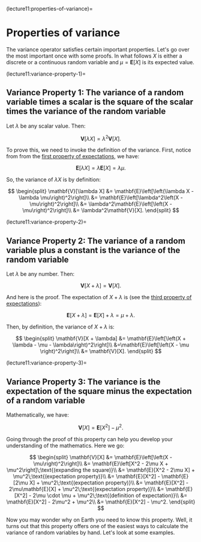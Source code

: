 (lecture11:properties-of-variance)=
# Properties of variance

The variance operator satisfies certain important properties.
Let's go over the most important once with some proofs.
In what follows $X$ is either a discrete or a continuous random variable
and $\mu = \mathbf{E}[X]$ is its expected value.

(lecture11:variance-property-1)=
## Variance Property 1: The variance of a random variable times a scalar is the square of the scalar times the variance of the random variable

Let $\lambda$ be any scalar value.
Then:

$$
\mathbf{V}[\lambda X] = \lambda^2\mathbf{V}[X].
$$

To prove this, we need to invoke the definition of the variance.
First, notice from from the [first property of expectations](lecture11:expectation-property-1), we have:

$$
\mathbf{E}[\lambda X] = \lambda\mathbf{E}[X] = \lambda \mu.
$$

So, the variance of $\lambda X$ is by definition:

$$
\begin{split}
\mathbf{V}[\lambda X] &= \mathbf{E}\left[\left(\lambda X - \lambda \mu\right)^2\right]\\
&= \mathbf{E}\left[\lambda^2\left(X - \mu\right)^2\right]\\
&= \lambda^2\mathbf{E}\left[\left(X - \mu\right)^2\right]\\
&= \lambda^2\mathbf{V}[X].
\end{split}
$$

(lecture11:variance-property-2)=
## Variance Property 2: The variance of a random variable plus a constant is the variance of the random variable

Let $\lambda$ be any number. Then:

$$
\mathbf{V}[X + \lambda] = \mathbf{V}[X].
$$

And here is the proof.
The expectation of $X + \lambda$ is (see the [third property of expectations](lecture11:expectation-property-3)):

$$
\mathbf{E}[X + \lambda] = \mathbf{E}[X] + \lambda = \mu + \lambda.
$$

Then, by definition, the variance of $X + \lambda$ is:

$$
\begin{split}
\mathbf{V}[X + \lambda] &= \mathbf{E}\left[\left(X + \lambda - \mu - \lambda\right)^2\right]\\
&=\mathbf{E}\left[\left(X - \mu \right)^2\right]\\
&= \mathbf{V}[X].
\end{split}
$$

(lecture11:variance-property-3)=
## Variance Property 3: The variance is the expectation of the square minus the expectation of a random variable

Mathematically, we have:

$$
\mathbf{V}[X] = \mathbf{E}[X^2] - \mu^2.
$$

Going through the proof of this property can help you develop your understanding
of the mathematics.
Here we go:

$$
\begin{split}
\mathbf{V}[X] &= \mathbf{E}\left[\left(X - \mu\right)^2\right]\\
&= \mathbf{E}\left[X^2 - 2\mu X + \mu^2\right]\;\text{(expanding the square)}\\
&= \mathbf{E}[X^2 - 2\mu X] + \mu^2\;\text{(expectation property)}\\
&= \mathbf{E}[X^2] - \mathbf{E}[2\mu X] + \mu^2\;\text{(expectation property)}\\
&= \mathbf{E}[X^2] - 2\mu\mathbf{E}[X] + \mu^2\;\text{(expectation property)}\\
&= \mathbf{E}[X^2] - 2\mu \cdot \mu + \mu^2\;\text{(definition of expectation)}\\
&= \mathbf{E}[X^2] - 2\mu^2 + \mu^2\\
&= \mathbf{E}[X^2] - \mu^2.
\end{split}
$$

Now you may wonder why on Earth you need to know this property.
Well, it turns out that this property offers one of the easiest ways to
calculate the variance of random variables by hand.
Let's look at some examples.
